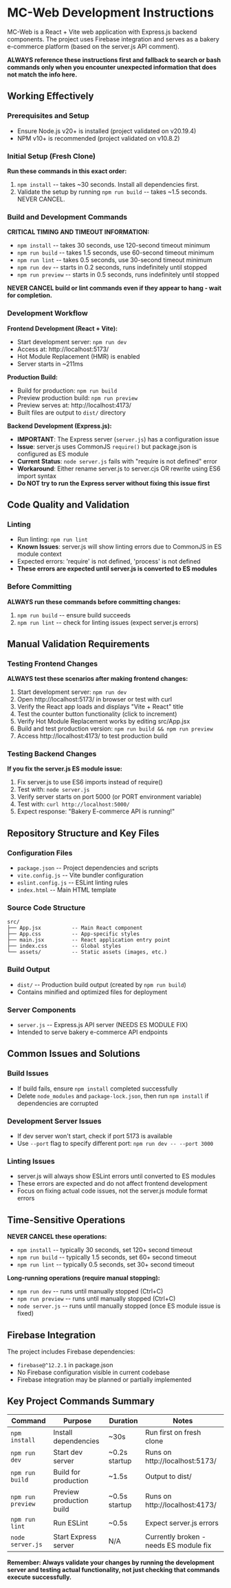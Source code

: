 # MC-Web Development Instructions

MC-Web is a React + Vite web application with Express.js backend components. The project uses Firebase integration and serves as a bakery e-commerce platform (based on the server.js API comment).

**ALWAYS reference these instructions first and fallback to search or bash commands only when you encounter unexpected information that does not match the info here.**

## Working Effectively

### Prerequisites and Setup
- Ensure Node.js v20+ is installed (project validated on v20.19.4)
- NPM v10+ is recommended (project validated on v10.8.2)

### Initial Setup (Fresh Clone)
**Run these commands in this exact order:**
1. `npm install` -- takes ~30 seconds. Install all dependencies first.
2. Validate the setup by running `npm run build` -- takes ~1.5 seconds. NEVER CANCEL.

### Build and Development Commands
**CRITICAL TIMING AND TIMEOUT INFORMATION:**

- `npm install` -- takes 30 seconds, use 120-second timeout minimum
- `npm run build` -- takes 1.5 seconds, use 60-second timeout minimum  
- `npm run lint` -- takes 0.5 seconds, use 30-second timeout minimum
- `npm run dev` -- starts in 0.2 seconds, runs indefinitely until stopped
- `npm run preview` -- starts in 0.5 seconds, runs indefinitely until stopped

**NEVER CANCEL build or lint commands even if they appear to hang - wait for completion.**

### Development Workflow
**Frontend Development (React + Vite):**
- Start development server: `npm run dev`
- Access at: http://localhost:5173/
- Hot Module Replacement (HMR) is enabled
- Server starts in ~211ms

**Production Build:**
- Build for production: `npm run build`
- Preview production build: `npm run preview`
- Preview serves at: http://localhost:4173/
- Built files are output to `dist/` directory

**Backend Development (Express.js):**
- **IMPORTANT**: The Express server (`server.js`) has a configuration issue
- **Issue**: server.js uses CommonJS `require()` but package.json is configured as ES module
- **Current Status**: `node server.js` fails with "require is not defined" error
- **Workaround**: Either rename server.js to server.cjs OR rewrite using ES6 import syntax
- **Do NOT try to run the Express server without fixing this issue first**

## Code Quality and Validation

### Linting
- Run linting: `npm run lint`
- **Known Issues**: server.js will show linting errors due to CommonJS in ES module context
- Expected errors: 'require' is not defined, 'process' is not defined
- **These errors are expected until server.js is converted to ES modules**

### Before Committing
**ALWAYS run these commands before committing changes:**
1. `npm run build` -- ensure build succeeds
2. `npm run lint` -- check for linting issues (expect server.js errors)

## Manual Validation Requirements

### Testing Frontend Changes
**ALWAYS test these scenarios after making frontend changes:**
1. Start development server: `npm run dev`
2. Open http://localhost:5173/ in browser or test with curl
3. Verify the React app loads and displays "Vite + React" title
4. Test the counter button functionality (click to increment)
5. Verify Hot Module Replacement works by editing src/App.jsx
6. Build and test production version: `npm run build && npm run preview`
7. Access http://localhost:4173/ to test production build

### Testing Backend Changes
**If you fix the server.js ES module issue:**
1. Fix server.js to use ES6 imports instead of require()
2. Test with: `node server.js`
3. Verify server starts on port 5000 (or PORT environment variable)
4. Test with: `curl http://localhost:5000/`
5. Expect response: "Bakery E-commerce API is running!"

## Repository Structure and Key Files

### Configuration Files
- `package.json` -- Project dependencies and scripts
- `vite.config.js` -- Vite bundler configuration  
- `eslint.config.js` -- ESLint linting rules
- `index.html` -- Main HTML template

### Source Code Structure
```
src/
├── App.jsx          -- Main React component
├── App.css          -- App-specific styles  
├── main.jsx         -- React application entry point
├── index.css        -- Global styles
└── assets/          -- Static assets (images, etc.)
```

### Build Output
- `dist/` -- Production build output (created by `npm run build`)
- Contains minified and optimized files for deployment

### Server Components
- `server.js` -- Express.js API server (NEEDS ES MODULE FIX)
- Intended to serve bakery e-commerce API endpoints

## Common Issues and Solutions

### Build Issues
- If build fails, ensure `npm install` completed successfully
- Delete `node_modules` and `package-lock.json`, then run `npm install` if dependencies are corrupted

### Development Server Issues  
- If dev server won't start, check if port 5173 is available
- Use `--port` flag to specify different port: `npm run dev -- --port 3000`

### Linting Issues
- server.js will always show ESLint errors until converted to ES modules
- These errors are expected and do not affect frontend development
- Focus on fixing actual code issues, not the server.js module format errors

## Time-Sensitive Operations

**NEVER CANCEL these operations:**
- `npm install` -- typically 30 seconds, set 120+ second timeout
- `npm run build` -- typically 1.5 seconds, set 60+ second timeout  
- `npm run lint` -- typically 0.5 seconds, set 30+ second timeout

**Long-running operations (require manual stopping):**
- `npm run dev` -- runs until manually stopped (Ctrl+C)
- `npm run preview` -- runs until manually stopped (Ctrl+C)
- `node server.js` -- runs until manually stopped (once ES module issue is fixed)

## Firebase Integration

The project includes Firebase dependencies:
- `firebase@^12.2.1` in package.json
- No Firebase configuration visible in current codebase
- Firebase integration may be planned or partially implemented

## Key Project Commands Summary

| Command | Purpose | Duration | Notes |
|---------|---------|----------|-------|
| `npm install` | Install dependencies | ~30s | Run first on fresh clone |
| `npm run dev` | Start dev server | ~0.2s startup | Runs on http://localhost:5173/ |
| `npm run build` | Build for production | ~1.5s | Output to dist/ |
| `npm run preview` | Preview production build | ~0.5s startup | Runs on http://localhost:4173/ |
| `npm run lint` | Run ESLint | ~0.5s | Expect server.js errors |
| `node server.js` | Start Express server | N/A | Currently broken - needs ES module fix |

**Remember: Always validate your changes by running the development server and testing actual functionality, not just checking that commands execute successfully.**